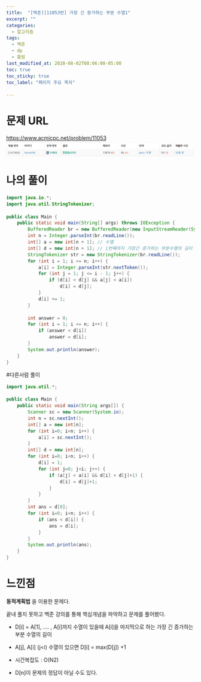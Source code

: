 ```yaml
---
title:  "[백준][11053번] 가장 긴 증가하는 부분 수열1"
excerpt: ""
categories:
  - 알고리즘
tags:
  - 백준
  - dp
  - 틀림
last_modified_at: 2020-08-02T08:06:00-05:00
toc: true
toc_sticky: true
toc_label: "페이지 주요 목차"

---
```

# 문제 URL
https://www.acmicpc.net/problem/11053
![boj11053](/images/2020/08/boj11053.png)

# 나의 풀이
```java
import java.io.*;
import java.util.StringTokenizer;

public class Main {
    public static void main(String[] args) throws IOException {
        BufferedReader br = new BufferedReader(new InputStreamReader(System.in));
        int n = Integer.parseInt(br.readLine());
        int[] a = new int[n + 1]; // 수열
        int[] d = new int[n + 1]; // i번째까지 가장긴 증가하는 부분수열의 길이
        StringTokenizer str = new StringTokenizer(br.readLine());
        for (int i = 1; i <= n; i++) {
            a[i] = Integer.parseInt(str.nextToken());
            for (int j = 1; j <= i - 1; j++) {
                if (d[i] < d[j] && a[j] < a[i])
                    d[i] = d[j];
            }
            d[i] += 1;
        }

        int answer = 0;
        for (int i = 1; i <= n; i++) {
            if (answer < d[i])
                answer = d[i];
        }
        System.out.println(answer);
    }
}
```

#다른사람 풀이
```java
import java.util.*;

public class Main {
    public static void main(String args[]) {
        Scanner sc = new Scanner(System.in);
        int n = sc.nextInt();
        int[] a = new int[n];
        for (int i=0; i<n; i++) {
            a[i] = sc.nextInt();
        }
        int[] d = new int[n];
        for (int i=0; i<n; i++) {
            d[i] = 1;
            for (int j=0; j<i; j++) {
                if (a[j] < a[i] && d[i] < d[j]+1) {
                    d[i] = d[j]+1;
                }
            }
        }
        int ans = d[0];
        for (int i=0; i<n; i++) {
            if (ans < d[i]) {
                ans = d[i];
            }
        }
        System.out.println(ans);
    }
}
```

# 느낀점
__동적계획법__ 을 이용한 문제다.

끝내 풀지 못하고 백준 강의를 통해 핵심개념을 파악하고 문제를 풀어봤다.

- D[i] = A[1], .... , A[i]까지 수열이 있을때
A[i]을 마지막으로 하는 가장 긴 증가하는 부분 수열의 길이


- A[j], A[i] (j<i) 수열이 있으면
D[i] = max(D[j]) +1

- 시간복잡도 : O(N2)

- D[n]이 문제의 정답이 아닐 수도 있다.
